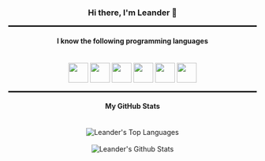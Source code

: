 <div align="center">
  <h3 class="title">Hi there, I'm Leander 👋</h3>
  <hr width="100%" style="height:3px;">
  <h4>I know the following programming languages</h4>
  <br>
  <img src="https://github.com/abranhe/programming-languages-logos/blob/master/src/java/java.png" width=40px height=40px>
  <img src="https://github.com/abrahamcalf/programming-languages-logos/blob/master/src/go/go.png" width=40px height=40px>
  <img src="https://github.com/abranhe/programming-languages-logos/blob/master/src/lua/lua.png" width=40px height=40px>
  <img src="https://github.com/abrahamcalf/programming-languages-logos/blob/master/src/html/html.png" width=40px height=40px>
  <img src="https://github.com/abrahamcalf/programming-languages-logos/blob/master/src/css/css.png" width=40px height=40px>
  <img src="https://github.com/abrahamcalf/programming-languages-logos/blob/master/src/javascript/javascript.png" width=40px height=40px>
  <hr width="100%" style="height:3px;">
  <h4>My GitHub Stats</h4>
  <br>
  <img allign="center" alt="Leander's Top Languages" src="https://github-readme-stats.vercel.app/api/top-langs/?username=LeleEdits&layout=compact&hide_border=true&theme=dark"/>
  <br>
  <br>
  <img allign="center" alt="Leander's Github Stats" src="https://github-readme-stats.vercel.app/api?username=LeleEdits&show_icons=true&hide_border=true&theme=dark"/>
</div>





